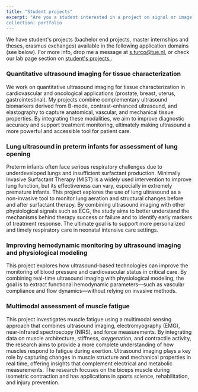 ```yaml
---
title: "Student projects"
excerpt: "Are you a student interested in a project on signal or image processing for biomedical applications? Check out the possibilities within our lab!
collection: portfolio
---
```


We have student's projects (bachelor end projects, master internships and theses, erasmus exchanges) available in the following application domains (see below). For more info, drop me a message at s.turco@tue.nl, or check our lab page section on <a href="https://www.tue.nl/en/research/research-groups/signal-processing-systems/biomedical-diagnostics-lab/education/student-projects" target="_blank">student's projects </a>.

### Quantitative ultrasound imaging for tissue characterization 

We work on quantitative ultrasound imaging for tissue characterization in cardiovascular and oncological applications (prostate, breast, uterus, gastrointestinal). My projects combine complementary ultrasound biomarkers derived from B-mode, contrast-enhanced ultrasound, and elastography to capture anatomical, vascular, and mechanical tissue properties. By integrating these modalities, we aim to improve diagnostic accuracy and support treatment monitoring, ultimately making ultrasound a more powerful and accessible tool for patient care.

### Lung ultrasound in preterm infants for assessment of lung opening

Preterm infants often face serious respiratory challenges due to underdeveloped lungs and insufficient surfactant production. Minimally Invasive Surfactant Therapy (MIST) is a widely used intervention to improve lung function, but its effectiveness can vary, especially in extremely premature infants.
This project explores the use of lung ultrasound as a non-invasive tool to monitor lung aeration and structural changes before and after surfactant therapy. By combining ultrasound imaging with other physiological signals such as ECG, the study aims to better understand the mechanisms behind therapy success or failure and to identify early markers of treatment response. The ultimate goal is to support more personalized and timely respiratory care in neonatal intensive care settings.

### Improving hemodynamic monitoring by ultrasound imaging and physiological modeling

This project explores how ultrasound-based technologies can improve the monitoring of blood pressure and cardiovascular status in critical care. By combining real-time ultrasound imaging with physiological modeling, the goal is to extract functional hemodynamic parameters—such as vascular compliance and flow dynamics—without relying on invasive methods.

### Multimodal assessment of muscle fatigue

This project investigates muscle fatigue using a multimodal sensing approach that combines ultrasound imaging, electromyography (EMG), near-infrared spectroscopy (NIRS), and force measurements. By integrating data on muscle architecture, stiffness, oxygenation, and contractile activity, the research aims to provide a more complete understanding of how muscles respond to fatigue during exertion.
Ultrasound imaging plays a key role by capturing changes in muscle structure and mechanical properties in real time, offering insights that complement electrical and metabolic measurements. The research focuses on the biceps muscle during isometric contraction and has applications in sports science, rehabilitation, and injury prevention.